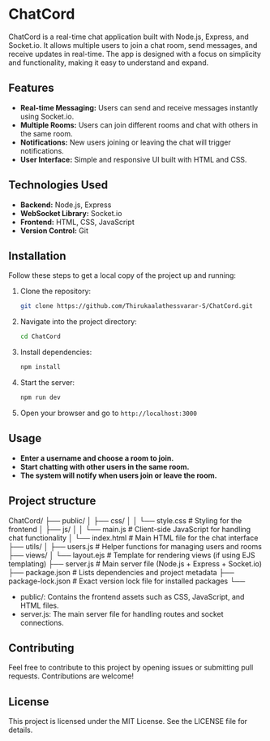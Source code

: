 # ChatCord

ChatCord is a real-time chat application built with Node.js, Express, and Socket.io. It allows multiple users to join a chat room, send messages, and receive updates in real-time. The app is designed with a focus on simplicity and functionality, making it easy to understand and expand.

## Features

- **Real-time Messaging:** Users can send and receive messages instantly using Socket.io.
- **Multiple Rooms:** Users can join different rooms and chat with others in the same room.
- **Notifications:** New users joining or leaving the chat will trigger notifications.
- **User Interface:** Simple and responsive UI built with HTML and CSS.

## Technologies Used

- **Backend:** Node.js, Express
- **WebSocket Library:** Socket.io
- **Frontend:** HTML, CSS, JavaScript
- **Version Control:** Git

## Installation

Follow these steps to get a local copy of the project up and running:

1. Clone the repository:
   ```bash
   git clone https://github.com/Thirukaalathessvarar-S/ChatCord.git
   ```
2. Navigate into the project directory:
   ```bash
   cd ChatCord
   ```
3. Install dependencies:
   ```bash
   npm install
   ```
4. Start the server:
   ```bash
   npm run dev
   ```
5. Open your browser and go to `http://localhost:3000`

## Usage
- **Enter a username and choose a room to join.**
- **Start chatting with other users in the same room.**
- **The system will notify when users join or leave the room.**

## Project structure
ChatCord/ ├── public/ │ ├── css/ │ │ └── style.css # Styling for the frontend │ ├── js/ │ │ └── main.js # Client-side JavaScript for handling chat functionality │ └── index.html # Main HTML file for the chat interface ├── utils/ │ ├── users.js # Helper functions for managing users and rooms ├── views/ │ └── layout.ejs # Template for rendering views (if using EJS templating) ├── server.js # Main server file (Node.js + Express + Socket.io) ├── package.json # Lists dependencies and project metadata ├── package-lock.json # Exact version lock file for installed packages └── 

- public/: Contains the frontend assets such as CSS, JavaScript, and HTML files.
- server.js: The main server file for handling routes and socket connections.

## Contributing
Feel free to contribute to this project by opening issues or submitting pull requests. Contributions are welcome!

## License
This project is licensed under the MIT License. See the LICENSE file for details.
